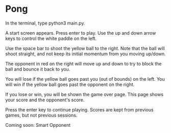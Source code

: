 # Pong

In the terminal, type python3 main.py.

A start screen appears. Press enter to play.
Use the up and down arrow keys to control the white paddle on the left.

Use the space bar to shoot the yellow ball to the right.
Note that the ball will shoot straight, and not keep its initial momentum from
you moving up/down.

The opponent in red on the right will move up and down to try to block the ball and
bounce it back to you.

You will lose if the yellow ball goes past you (out of bounds) on the left.
You will win if the yellow ball goes past the opponent on the right.

If you lose or win, you will be shown the game over page.
This page shows your score and the opponent's score.

Press the enter key to continue playing.
Scores are kept from previous games, but not previous sessions.

Coming soon:
Smart Opponent